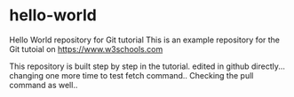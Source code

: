 # hello-world
Hello World repository for Git tutorial
This is an example repository for the Git tutoial on https://www.w3schools.com

This repository is built step by step in the tutorial.
edited in github directly...
changing one more time to test fetch command..
Checking the pull command as well..

